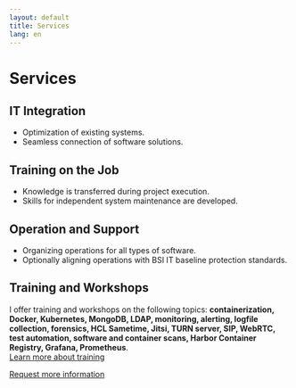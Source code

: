 ```yaml
---
layout: default
title: Services
lang: en
---
```


# Services

## IT Integration
- Optimization of existing systems.
- Seamless connection of software solutions.

## Training on the Job
- Knowledge is transferred during project execution.
- Skills for independent system maintenance are developed.

## Operation and Support
- Organizing operations for all types of software.
- Optionally aligning operations with BSI IT baseline protection standards.

## Training and Workshops
I offer training and workshops on the following topics: **containerization, Docker, Kubernetes, MongoDB, LDAP, monitoring, alerting, logfile collection, forensics, HCL Sametime, Jitsi, TURN server, SIP, WebRTC, test automation, software and container scans, Harbor Container Registry, Grafana, Prometheus**.  
[Learn more about training](./training)

[Request more information](./contact)

